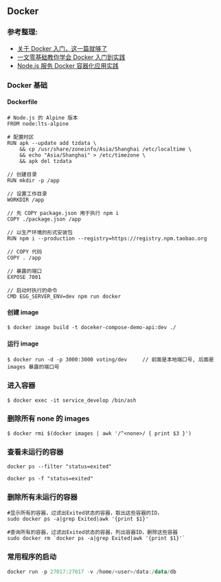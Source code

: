 ## Docker

### 参考整理:
- [关于 Docker 入门，这一篇就够了](https://mp.weixin.qq.com/s/yfxq9fvfmi1jFddYUQ3rMQ)
- [一文零基础教你学会 Docker 入门到实践](https://mp.weixin.qq.com/s/S7ksqF8z4SYJvcG1DOupNA)
- [Node.js 服务 Docker 容器化应用实践](https://mp.weixin.qq.com/s/vTD63u6F1hQYZcMkoSaj6g)

### Docker 基础

#### Dockerfile

``` shell
# Node.js 的 Alpine 版本
FROM node:lts-alpine

# 配置时区
RUN apk --update add tzdata \
    && cp /usr/share/zoneinfo/Asia/Shanghai /etc/localtime \
    && echo "Asia/Shanghai" > /etc/timezone \
    && apk del tzdata

// 创建目录
RUN mkdir -p /app

// 设置工作目录
WORKDIR /app

// 先 COPY package.json 用于执行 npm i
COPY ./package.json /app

// 以生产环境的形式安装包
RUN npm i --production --registry=https://registry.npm.taobao.org

// COPY 代码
COPY . /app

// 暴露的端口
EXPOSE 7001

// 启动时执行的命令
CMD EGG_SERVER_ENV=dev npm run docker
```

#### 创建 image

```shell
$ docker image build -t doceker-compose-demo-api:dev ./
```

#### 运行 image
```shell
$ docker run -d -p 3000:3000 voting/dev     // 前面是本地端口号, 后面是images 暴露的端口号
```

### 进入容器
```shell
$ docker exec -it service_develop /bin/ash
```

### 删除所有 none 的 images
```shell
$ docker rmi $(docker images | awk '/^<none>/ { print $3 }')
```

### 查看未运行的容器
```shell
docker ps --filter "status=exited"

docker ps -f "status=exited"
```

### 删除所有未运行的容器
```shell
#显示所有的容器，过滤出Exited状态的容器，取出这些容器的ID，
sudo docker ps -a|grep Exited|awk '{print $1}'

#查询所有的容器，过滤出Exited状态的容器，列出容器ID，删除这些容器
sudo docker rm `docker ps -a|grep Exited|awk '{print $1}'`
```





### 常用程序的启动

```powershell
docker run -p 27017:27017 -v /home/<user>/data:/data/db
```

